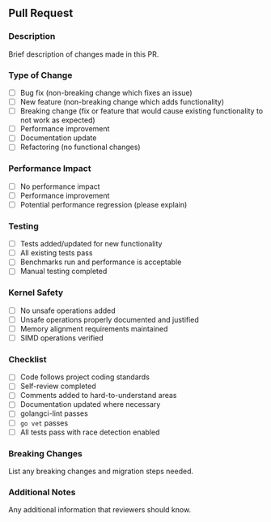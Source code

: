 ## Pull Request

### Description

Brief description of changes made in this PR.

### Type of Change

- [ ] Bug fix (non-breaking change which fixes an issue)
- [ ] New feature (non-breaking change which adds functionality)
- [ ] Breaking change (fix or feature that would cause existing functionality to not work as expected)
- [ ] Performance improvement
- [ ] Documentation update
- [ ] Refactoring (no functional changes)

### Performance Impact

- [ ] No performance impact
- [ ] Performance improvement
- [ ] Potential performance regression (please explain)

### Testing

- [ ] Tests added/updated for new functionality
- [ ] All existing tests pass
- [ ] Benchmarks run and performance is acceptable
- [ ] Manual testing completed

### Kernel Safety

- [ ] No unsafe operations added
- [ ] Unsafe operations properly documented and justified
- [ ] Memory alignment requirements maintained
- [ ] SIMD operations verified

### Checklist

- [ ] Code follows project coding standards
- [ ] Self-review completed
- [ ] Comments added to hard-to-understand areas
- [ ] Documentation updated where necessary
- [ ] golangci-lint passes
- [ ] `go vet` passes
- [ ] All tests pass with race detection enabled

### Breaking Changes

List any breaking changes and migration steps needed.

### Additional Notes

Any additional information that reviewers should know.
